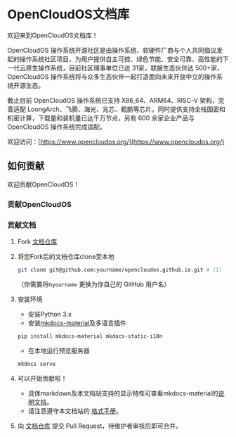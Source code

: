 # OpenCloudOS文档库

欢迎来到OpenCloudOS文档库！

OpenCloudOS 操作系统开源社区是由操作系统、软硬件厂商与个人共同倡议发起的操作系统社区项目，为用户提供自主可控、绿色节能、安全可靠、高性能的下一代云原生操作系统，目前社区理事单位已达 31家，联接生态伙伴达 500+家，OpenCloudOS 操作系统将与众多生态伙伴一起打造面向未来开放中立的操作系统开源生态。

截止目前 OpenCloudOS 操作系统已支持 X86_64、ARM64、RISC-V 架构，完善适配 LoongArch、飞腾、海光、兆芯、鲲鹏等芯片。同时提供支持全栈国密和机密计算，下载量和装机量已达千万节点，另有 600 余家企业产品与 OpenCloudOS 操作系统完成适配。

欢迎访问：[https://www.opencloudos.org/](https://www.opencloudos.org/)

## 如何贡献

欢迎贡献OpenCloudOS！

### 贡献OpenCloudOS

### 贡献文档

1. Fork [文档仓库](https://github.com/OpenCloudOS/opencloudos.github.io/fork)
2. 将您Fork后的文档仓库clone至本地

    ```sh
    git clone git@github.com:yourname/opencloudos.github.io.git # (1)
    ```

    （你需要将n`yourname` 更换为你自己的 GitHub 用户名）

3. 安装环境
    - 安装Python 3.x
    - 安装[mkdocs-material](https://squidfunk.github.io/mkdocs-material/)及多语言插件

    ``` sh
    pip install mkdocs-material mkdocs-static-i18n
    ```

    - 在本地运行预览服务器

    ``` sh
    mkdocs serve
    ```

4. 可以开始贡献啦！
    - 具体markdown及本文档站支持的显示特性可查看mkdocs-material的[说明文档](https://squidfunk.github.io/mkdocs-material/reference/)。
    - 请注意遵守本文档站的 [格式手册](https://github.com/OpenCloudOS/opencloudos.github.io/blob/main/docs/contribution/docs-format-guide.md)。

5. 向 [文档仓库](https://github.com/OpenCloudOS/opencloudos.github.io) 提交 Pull Request，待维护者审核后即可合并。
